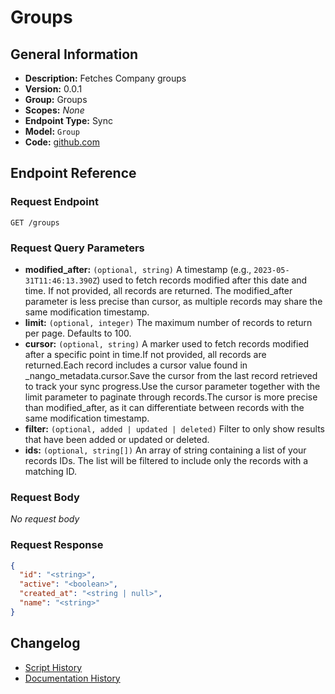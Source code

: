 <!-- BEGIN GENERATED CONTENT -->
# Groups

## General Information

- **Description:** Fetches Company groups
- **Version:** 0.0.1
- **Group:** Groups
- **Scopes:** _None_
- **Endpoint Type:** Sync
- **Model:** `Group`
- **Code:** [github.com](https://github.com/NangoHQ/integration-templates/tree/main/integrations/workday/syncs/groups.ts)


## Endpoint Reference

### Request Endpoint

`GET /groups`

### Request Query Parameters

- **modified_after:** `(optional, string)` A timestamp (e.g., `2023-05-31T11:46:13.390Z`) used to fetch records modified after this date and time. If not provided, all records are returned. The modified_after parameter is less precise than cursor, as multiple records may share the same modification timestamp.
- **limit:** `(optional, integer)` The maximum number of records to return per page. Defaults to 100.
- **cursor:** `(optional, string)` A marker used to fetch records modified after a specific point in time.If not provided, all records are returned.Each record includes a cursor value found in _nango_metadata.cursor.Save the cursor from the last record retrieved to track your sync progress.Use the cursor parameter together with the limit parameter to paginate through records.The cursor is more precise than modified_after, as it can differentiate between records with the same modification timestamp.
- **filter:** `(optional, added | updated | deleted)` Filter to only show results that have been added or updated or deleted.
- **ids:** `(optional, string[])` An array of string containing a list of your records IDs. The list will be filtered to include only the records with a matching ID.

### Request Body

_No request body_

### Request Response

```json
{
  "id": "<string>",
  "active": "<boolean>",
  "created_at": "<string | null>",
  "name": "<string>"
}
```

## Changelog

- [Script History](https://github.com/NangoHQ/integration-templates/commits/main/integrations/workday/syncs/groups.ts)
- [Documentation History](https://github.com/NangoHQ/integration-templates/commits/main/integrations/workday/syncs/groups.md)

<!-- END  GENERATED CONTENT -->

